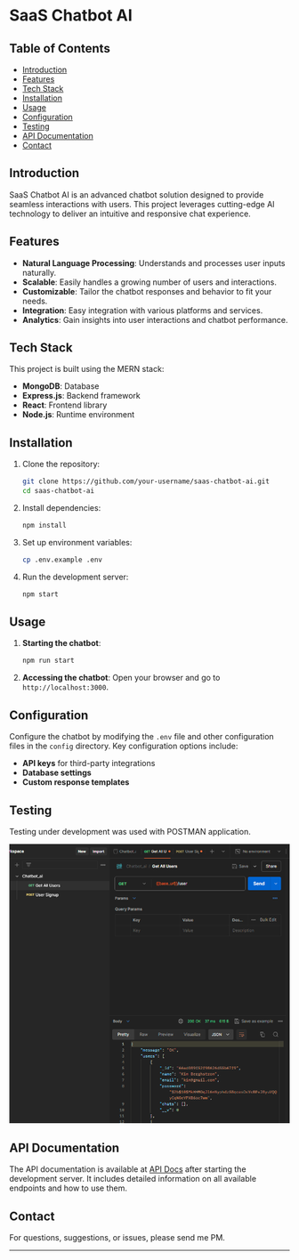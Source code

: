 # SaaS Chatbot AI

## Table of Contents

- [Introduction](#introduction)
- [Features](#features)
- [Tech Stack](#tech-stack)
- [Installation](#installation)
- [Usage](#usage)
- [Configuration](#configuration)
- [Testing](#testing)
- [API Documentation](#api-documentation)
- [Contact](#contact)

## Introduction

SaaS Chatbot AI is an advanced chatbot solution designed to provide seamless interactions with users. This project leverages cutting-edge AI technology to deliver an intuitive and responsive chat experience.

## Features

- **Natural Language Processing**: Understands and processes user inputs naturally.
- **Scalable**: Easily handles a growing number of users and interactions.
- **Customizable**: Tailor the chatbot responses and behavior to fit your needs.
- **Integration**: Easy integration with various platforms and services.
- **Analytics**: Gain insights into user interactions and chatbot performance.

## Tech Stack

This project is built using the MERN stack:

- **MongoDB**: Database
- **Express.js**: Backend framework
- **React**: Frontend library
- **Node.js**: Runtime environment

## Installation

1. Clone the repository:
   ```bash
   git clone https://github.com/your-username/saas-chatbot-ai.git
   cd saas-chatbot-ai
   ```
2. Install dependencies:
   ```bash
   npm install
   ```
3. Set up environment variables:
   ```bash
   cp .env.example .env
   ```
4. Run the development server:
   ```bash
   npm start
   ```

## Usage

1. **Starting the chatbot**:
   ```bash
   npm run start
   ```
2. **Accessing the chatbot**: Open your browser and go to `http://localhost:3000`.

## Configuration

Configure the chatbot by modifying the `.env` file and other configuration files in the `config` directory. Key configuration options include:

- **API keys** for third-party integrations
- **Database settings**
- **Custom response templates**

## Testing

Testing under development was used with POSTMAN application.

<p align="center">
  <img src="docs/testing.md/readme-img-postman-testing.png" />
</p>

## API Documentation

The API documentation is available at [API Docs](http://localhost:3000/api-docs) after starting the development server. It includes detailed information on all available endpoints and how to use them.

## Contact

For questions, suggestions, or issues, please send me PM.

---
